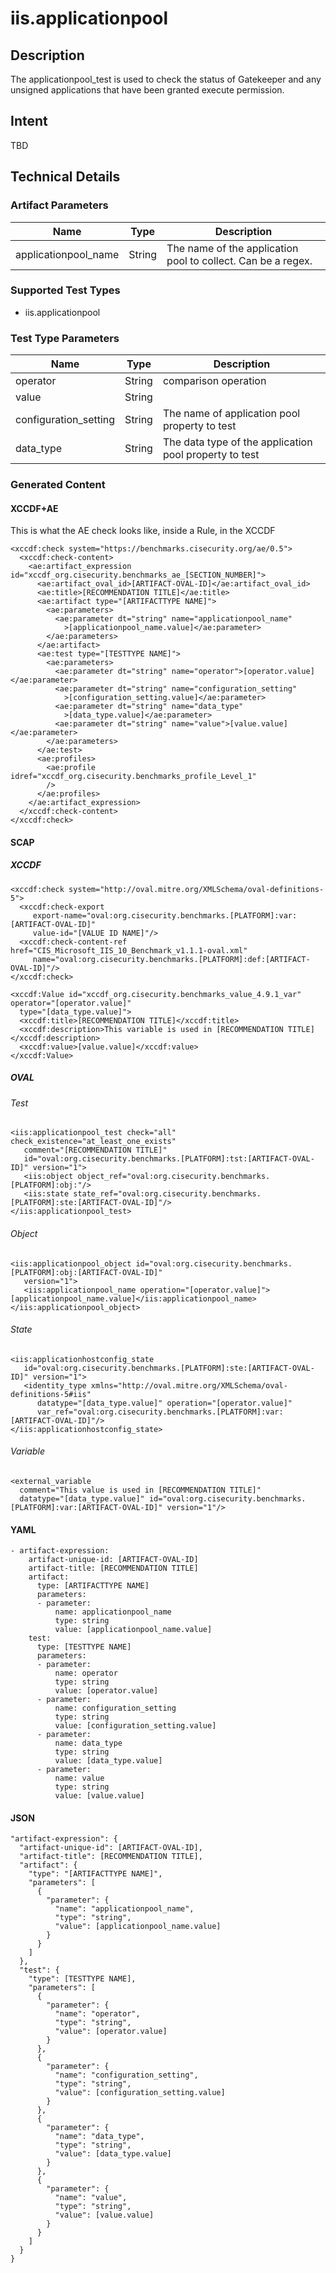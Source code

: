 # iis.applicationpool

## Description
The applicationpool_test is used to check the status of Gatekeeper and any unsigned applications that have been granted execute permission.

## Intent
TBD

## Technical Details
### Artifact Parameters
| Name                  |Type    | Description |
| ----------------------|--------| ----------- |
| applicationpool_name | String | The name of the application pool to collect. Can be a regex. |


### Supported Test Types
- iis.applicationpool

### Test Type Parameters
| Name                  |Type    | Description |
| ----------------------|--------| ----------- |
| operator | String | comparison operation|
| value | String | |
| configuration_setting | String | The name of application pool property to test |
| data_type | String | The data type of the application pool property to test|

### Generated Content
#### XCCDF+AE
This is what the AE check looks like, inside a Rule, in the XCCDF

```
<xccdf:check system="https://benchmarks.cisecurity.org/ae/0.5">
  <xccdf:check-content>
    <ae:artifact_expression id="xccdf_org.cisecurity.benchmarks_ae_[SECTION_NUMBER]">
      <ae:artifact_oval_id>[ARTIFACT-OVAL-ID]</ae:artifact_oval_id>
      <ae:title>[RECOMMENDATION TITLE]</ae:title>
      <ae:artifact type="[ARTIFACTTYPE NAME]">
        <ae:parameters>
          <ae:parameter dt="string" name="applicationpool_name"
            >[applicationpool_name.value]</ae:parameter>
        </ae:parameters>
      </ae:artifact>
      <ae:test type="[TESTTYPE NAME]">
        <ae:parameters>
          <ae:parameter dt="string" name="operator">[operator.value]</ae:parameter>
          <ae:parameter dt="string" name="configuration_setting"
            >[configuration_setting.value]</ae:parameter>
          <ae:parameter dt="string" name="data_type"
            >[data_type.value]</ae:parameter>
          <ae:parameter dt="string" name="value">[value.value]</ae:parameter>
        </ae:parameters>
      </ae:test>
      <ae:profiles>
        <ae:profile idref="xccdf_org.cisecurity.benchmarks_profile_Level_1"
        />
      </ae:profiles>
    </ae:artifact_expression>
  </xccdf:check-content>
</xccdf:check>
```

#### SCAP
##### XCCDF

```
<xccdf:check system="http://oval.mitre.org/XMLSchema/oval-definitions-5">
  <xccdf:check-export
     export-name="oval:org.cisecurity.benchmarks.[PLATFORM]:var:[ARTIFACT-OVAL-ID]"
     value-id="[VALUE ID NAME]"/>
  <xccdf:check-content-ref href="CIS_Microsoft_IIS_10_Benchmark_v1.1.1-oval.xml"
     name="oval:org.cisecurity.benchmarks.[PLATFORM]:def:[ARTIFACT-OVAL-ID]"/>
</xccdf:check>

<xccdf:Value id="xccdf_org.cisecurity.benchmarks_value_4.9.1_var" operator="[operator.value]"
  type="[data_type.value]">
  <xccdf:title>[RECOMMENDATION TITLE]</xccdf:title>
  <xccdf:description>This variable is used in [RECOMMENDATION TITLE]</xccdf:description>
  <xccdf:value>[value.value]</xccdf:value>
</xccdf:Value>

```

##### OVAL
###### Test

```
<iis:applicationpool_test check="all" check_existence="at_least_one_exists"
   comment="[RECOMMENDATION TITLE]"
   id="oval:org.cisecurity.benchmarks.[PLATFORM]:tst:[ARTIFACT-OVAL-ID]" version="1">
   <iis:object object_ref="oval:org.cisecurity.benchmarks.[PLATFORM]:obj:"/>
   <iis:state state_ref="oval:org.cisecurity.benchmarks.[PLATFORM]:ste:[ARTIFACT-OVAL-ID]"/>
</iis:applicationpool_test>

```

###### Object

```
<iis:applicationpool_object id="oval:org.cisecurity.benchmarks.[PLATFORM]:obj:[ARTIFACT-OVAL-ID]"
   version="1">
   <iis:applicationpool_name operation="[operator.value]">[applicationpool_name.value]</iis:applicationpool_name>
</iis:applicationpool_object>   
```

###### State

```
<iis:applicationhostconfig_state
   id="oval:org.cisecurity.benchmarks.[PLATFORM]:ste:[ARTIFACT-OVAL-ID]" version="1">
   <identity_type xmlns="http://oval.mitre.org/XMLSchema/oval-definitions-5#iis"
      datatype="[data_type.value]" operation="[operator.value]"
      var_ref="oval:org.cisecurity.benchmarks.[PLATFORM]:var:[ARTIFACT-OVAL-ID]"/>
</iis:applicationhostconfig_state>   

```

###### Variable

```
<external_variable
  comment="This value is used in [RECOMMENDATION TITLE]"
  datatype="[data_type.value]" id="oval:org.cisecurity.benchmarks.[PLATFORM]:var:[ARTIFACT-OVAL-ID]" version="1"/>                   
```

#### YAML

```
- artifact-expression:
    artifact-unique-id: [ARTIFACT-OVAL-ID]
    artifact-title: [RECOMMENDATION TITLE]
    artifact:
      type: [ARTIFACTTYPE NAME]
      parameters:
      - parameter: 
          name: applicationpool_name
          type: string
          value: [applicationpool_name.value]
    test:
      type: [TESTTYPE NAME]
      parameters:
      - parameter:
          name: operator
          type: string
          value: [operator.value]
      - parameter: 
          name: configuration_setting
          type: string
          value: [configuration_setting.value]
      - parameter:
          name: data_type
          type: string
          value: [data_type.value]
      - parameter: 
          name: value
          type: string
          value: [value.value]       
```

#### JSON

```
"artifact-expression": {
  "artifact-unique-id": [ARTIFACT-OVAL-ID],
  "artifact-title": [RECOMMENDATION TITLE],
  "artifact": {
    "type": "[ARTIFACTTYPE NAME]",
    "parameters": [
      {
        "parameter": {
          "name": "applicationpool_name",
          "type": "string",
          "value": [applicationpool_name.value]
        }
      }
    ]
  },
  "test": {
    "type": [TESTTYPE NAME],
    "parameters": [
      {
        "parameter": {
          "name": "operator",
          "type": "string",
          "value": [operator.value]
        }
      },
      {
        "parameter": {
          "name": "configuration_setting",
          "type": "string",
          "value": [configuration_setting.value]
        }
      },
      {
        "parameter": {
          "name": "data_type",
          "type": "string",
          "value": [data_type.value]
        }
      },
      {
        "parameter": {
          "name": "value",
          "type": "string",
          "value": [value.value]
        }
      }
    ]
  }
}
``` 